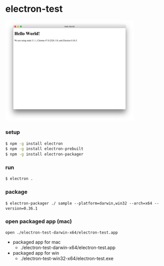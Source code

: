 electron-test
==============

<img src="./hello_electron.png" width="400">

### setup ###

```bash
$ npm -g install electron
$ npm -g install electron-prebuilt
$ npm -g install electron-packager
```

### run ###

```bash
$ electron . 
```

### package ###

```
$ electron-packager ./ sample --platform=darwin,win32 --arch=x64 --version=0.36.1
```

### open packaged app (mac) ###

```
open ./electron-test-darwin-x64/electron-test.app
```

- packaged app for mac
  - ./electron-test-darwin-x64/electron-test.app
- packaged app for win
  - ./electron-test-win32-x64/electron-test.exe
  
